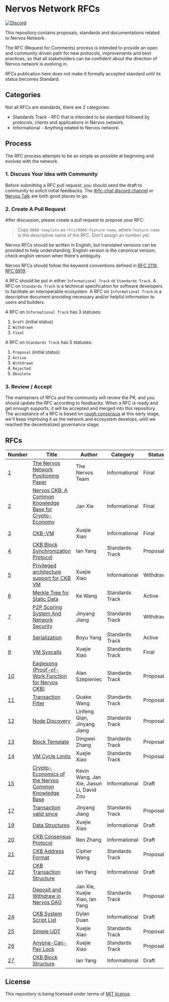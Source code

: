 # Nervos Network RFCs

[![Discord](https://img.shields.io/badge/chat-on%20Discord-7289DA.svg)](https://discord.gg/dBPuQ3qnXS)

This repository contains proposals, standards and documentations related to Nervos Network.

The RFC (Request for Comments) process is intended to provide an open and community driven path for new protocols, improvements and best practices, so that all stakeholders can be confident about the direction of Nervos network is evolving in.

RFCs publication here does not make it formally accepted standard until its status becomes Standard.

## Categories

Not all RFCs are standards, there are 2 categories:

* Standards Track - RFC that is intended to be standard followed by protocols, clients and applications in Nervos network.
* Informational - Anything related to Nervos network.

## Process

The RFC process attempts to be as simple as possible at beginning and evolves with the network.

### 1. Discuss Your Idea with Community

Before submitting a RFC pull request, you should send the draft to community to solicit initial feedbacks. The [#rfc-chat discord channel](https://discord.gg/SWE7AtDKc4) or [Nervos Talk](https://talk.nervos.org/) are both good places to go.

### 2. Create A Pull Request

After discussion, please create a pull request to propose your RFC:

> Copy `0000-template` as `rfcs/0000-feature-name`, where `feature-name` is the descriptive name of the RFC. Don't assign an number yet.

Nervos RFCs should be written in English, but translated versions can be provided to help understanding. English version is the canonical version, check english version when there's ambiguity.

Nervos RFCs should follow the keyword conventions defined in [RFC 2119](https://tools.ietf.org/html/rfc2119), [RFC 6919](https://tools.ietf.org/html/rfc6919).

A RFC should be put in either `Informational Track` or `Standards Track`. A RFC on `Standards Track` is a technical specification for software developers to facilitate an interoperable ecosystem. A RFC on `Informational Track` is a descriptive document providing necessary and/or helpful information to users and builders.

A RFC on `Informational Track` has 3 statuses:

1. `Draft` (initial status)
2. `Withdrawn`
3. `Final`

A RFC on `Standards Track` has 5 statuses:

1. `Proposal` (initial status)
2. `Active`
3. `Withdrawn`
4. `Rejected`
5. `Obsolete`

### 3. Review / Accept

The maintainers of RFCs and the community will review the PR, and you should update the RFC according to feedbacks. When a RFC is ready and get enough supports, it will be accepted and merged into this repository. The acceptance of a RFC is based on [rough consensus](https://en.wikipedia.org/wiki/Rough_consensus) at this early stage, we'll keep improving it as the network and ecosystem develops, until we reached the decentralized governance stage.

## RFCs

| Number | Title | Author | Category | Status |
|--------|-------|--------|----------|--------|
| [1](rfcs/0001-positioning) | [The Nervos Network Positioning Paper](rfcs/0001-positioning/0001-positioning.md) | The Nervos Team | Informational | Final |
| [2](rfcs/0002-ckb) | [Nervos CKB: A Common Knowledge Base for Crypto-Economy](rfcs/0002-ckb/0002-ckb.md) | Jan Xie | Informational | Final |
| [3](rfcs/0003-ckb-vm) | [CKB-VM](rfcs/0003-ckb-vm/0003-ckb-vm.md) | Xuejie Xiao | Informational | Final |
| [4](rfcs/0004-ckb-block-sync) | [CKB Block Synchronization Protocol](rfcs/0004-ckb-block-sync/0004-ckb-block-sync.md) | Ian Yang | Standards Track | Proposal |
| [5](rfcs/0005-priviledged-mode) | [Privileged architecture support for CKB VM](rfcs/0005-priviledged-mode/0005-priviledged-mode.md) | Xuejie Xiao | Informational | Withdrawn |
| [6](rfcs/0006-merkle-tree) | [Merkle Tree for Static Data](rfcs/0006-merkle-tree/0006-merkle-tree.md) | Ke Wang | Standards Track | Active |
| [7](rfcs/0007-scoring-system-and-network-security) | [P2P Scoring System And Network Security](rfcs/0007-scoring-system-and-network-security/0007-scoring-system-and-network-security.md) | Jinyang Jiang | Standards Track | Withdrawn |
| [8](rfcs/0008-serialization) | [Serialization](rfcs/0008-serialization/0008-serialization.md) | Boyu Yang | Standards Track | Active |
| [9](rfcs/0009-vm-syscalls) | [VM Syscalls](rfcs/0009-vm-syscalls/0009-vm-syscalls.md) | Xuejie Xiao | Standards Track | Final |
| [10](rfcs/0010-eaglesong) | [Eaglesong (Proof-of-Work Function for Nervos CKB)](rfcs/0010-eaglesong/0010-eaglesong.md) | Alan Szepieniec | Standards Track | Proposal |
| [11](rfcs/0011-serialization) | [Transaction Filter](rfcs/0011-transaction-filter-protocol/0011-transaction-filter-protocol.md) | Quake Wang | Standards Track | Proposal |
| [12](rfcs/00012-node-discovery) | [Node Discovery](rfcs/0012-node-discovery/0012-node-discovery.md) | Linfeng Qian, Jinyang Jiang | Standards Track | Proposal |
| [13](rfcs/0013-get-block-template) | [Block Template](rfcs/0013-get-block-template/0013-get-block-template.md) | Dingwei Zhang | Standards Track | Proposal |
| [14](rfcs/0014-vm-cycle-limits) | [VM Cycle Limits](rfcs/0014-vm-cycle-limits/0014-vm-cycle-limits.md) | Xuejie Xiao | Standards Track | Proposal |
| [15](rfcs/0015-ckb-cryptoeconomics) | [Crypto-Economics of the Nervos Common Knowledge Base](rfcs/0015-ckb-cryptoeconomics/0015-ckb-cryptoeconomics.md) | Kevin Wang, Jan Xie, Jiasun Li, David Zou | Informational | Draft |
| [17](rfcs/0017-tx-valid-since) | [Transaction valid since](rfcs/0017-tx-valid-since/0017-tx-valid-since.md) | Jinyang Jiang | Standards Track | Proposal
| [19](rfcs/0019-data-structures) | [Data Structures](rfcs/0019-data-structures/0019-data-structures.md) | Xuejie Xiao | Informational | Draft
| [20](rfcs/0020-ckb-consensus-protocol) | [CKB Consensus Protocol](rfcs/0020-ckb-consensus-protocol/0020-ckb-consensus-protocol.md) | Ren Zhang | Informational | Draft
| [21](rfcs/0021-ckb-address-format) | [CKB Address Format](rfcs/0021-ckb-address-format/0021-ckb-address-format.md) | Cipher Wang | Standards Track | Proposal
| [22](rfcs/0022-transaction-structure) | [CKB Transaction Structure](rfcs/0022-transaction-structure/0022-transaction-structure.md) | Ian Yang | Informational | Draft
| [23](rfcs/0023-dao-deposit-withdraw) | [Deposit and Withdraw in Nervos DAO](rfcs/0023-dao-deposit-withdraw/0023-dao-deposit-withdraw.md) | Jan Xie, Xuejie Xiao, Ian Yang | Standards Track | Proposal
| [24](rfcs/0024-ckb-system-script-list) | [CKB System Script List](rfcs/0024-ckb-system-script-list/0024-ckb-system-script-list.md) | Dylan Duan | Informational | Draft
| [25](rfcs/0025-simple-udt) | [Simple UDT](rfcs/0025-simple-udt/0025-simple-udt.md) | Xuejie Xiao | Standards Track | Proposal
| [26](rfcs/0026-anyone-can-pay) | [Anyone-Can-Pay Lock](rfcs/0026-anyone-can-pay/0026-anyone-can-pay.md) | Xuejie Xiao | Standards Track | Proposal
| [27](rfcs/0027-block-structure) | [CKB Block Structure](rfcs/0027-block-structure/0027-block-structure.md) | Ian Yang | Informational | Draft

## License

This repository is being licensed under terms of [MIT license](LICENSE).
